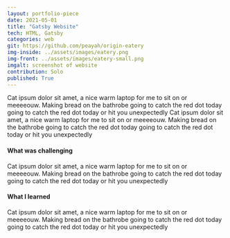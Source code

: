 ```yaml
---
layout: portfolio-piece
date: 2021-05-01
title: "Gatsby Website"
tech: HTML, Gatsby
categories: web
git: https://github.com/peayah/origin-eatery
img-inside: ../assets/images/eatery.png
img-front: ../assets/images/eatery-small.png
imgalt: screenshot of website
contribution: Solo
published: True
---
```


Cat ipsum dolor sit amet, a nice warm laptop for me to sit on or meeeeouw. Making bread on the bathrobe going to catch the red dot today going to catch the red dot today or hit you unexpectedly  Cat ipsum dolor sit amet, a nice warm laptop for me to sit on or meeeeouw. Making bread on the bathrobe going to catch the red dot today going to catch the red dot today or hit you unexpectedly 


#### What was challenging
Cat ipsum dolor sit amet, a nice warm laptop for me to sit on or meeeeouw. Making bread on the bathrobe going to catch the red dot today going to catch the red dot today or hit you unexpectedly 

#### What I learned
Cat ipsum dolor sit amet, a nice warm laptop for me to sit on or meeeeouw. Making bread on the bathrobe going to catch the red dot today going to catch the red dot today or hit you unexpectedly
